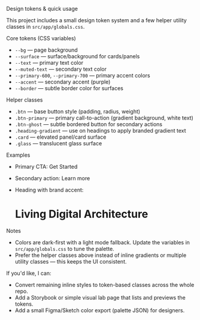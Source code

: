 Design tokens & quick usage

This project includes a small design token system and a few helper utility classes in `src/app/globals.css`.

Core tokens (CSS variables)

- `--bg` — page background
- `--surface` — surface/background for cards/panels
- `--text` — primary text color
- `--muted-text` — secondary text color
- `--primary-600`, `--primary-700` — primary accent colors
- `--accent` — secondary accent (purple)
- `--border` — subtle border color for surfaces

Helper classes

- `.btn` — base button style (padding, radius, weight)
- `.btn-primary` — primary call-to-action (gradient background, white text)
- `.btn-ghost` — subtle bordered button for secondary actions
- `.heading-gradient` — use on headings to apply branded gradient text
- `.card` — elevated panel/card surface
- `.glass` — translucent glass surface

Examples

- Primary CTA:
  <a className="btn btn-primary">Get Started</a>

- Secondary action:
  <a className="btn btn-ghost">Learn more</a>

- Heading with brand accent:
  <h1 className="heading-gradient">Living Digital Architecture</h1>

Notes

- Colors are dark-first with a light mode fallback. Update the variables in `src/app/globals.css` to tune the palette.
- Prefer the helper classes above instead of inline gradients or multiple utility classes — this keeps the UI consistent.

If you'd like, I can:

- Convert remaining inline styles to token-based classes across the whole repo.
- Add a Storybook or simple visual lab page that lists and previews the tokens.
- Add a small Figma/Sketch color export (palette JSON) for designers.
